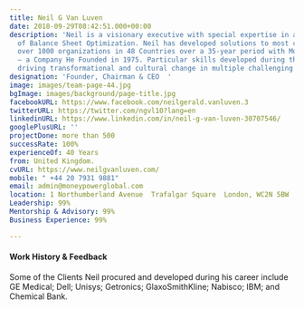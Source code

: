 ```yaml
---
title: Neil G Van Luven
date: 2018-09-29T08:42:51.000+00:00
description: 'Neil is a visionary executive with special expertise in all aspects
  of Balance Sheet Optimization. Neil has developed solutions to most challenges facing
  over 1000 organizations in 48 Countries over a 35-year period with Moneypower International
  – a Company He Founded in 1975. Particular skills developed during this period included
  driving transformational and cultural change in multiple challenging jurisdictions. '
designation: 'Founder, Chairman & CEO  '
image: images/team-page-44.jpg
bgImage: images/background/page-title.jpg
facebookURL: https://www.facebook.com/neilgerald.vanluven.3
twitterURL: https://twitter.com/ngvl10?lang=en
linkedinURL: https://www.linkedin.com/in/neil-g-van-luven-30707546/
googlePlusURL: ''
projectDone: more than 500
successRate: 100%
experienceOf: 40 Years
from: United Kingdom.
cvURL: https://www.neilgvanluven.com/
mobile: " +44 20 7931 9881"
email: admin@moneypowerglobal.com
location: 1 Northumberland Avenue  Trafalgar Square  London, WC2N 5BW  UK.
Leadership: 99%
Mentorship & Advisory: 99%
Business Experience: 99%

---
```

#### Work History  & Feedback

Some of the Clients Neil procured and developed during his career include GE Medical; Dell; Unisys; Getronics; GlaxoSmithKline; Nabisco; IBM; and Chemical Bank.